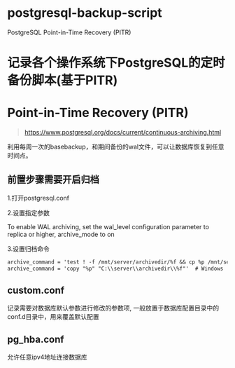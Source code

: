# postgresql-backup-script
PostgreSQL Point-in-Time Recovery (PITR)

# 记录各个操作系统下PostgreSQL的定时备份脚本(基于PITR)

# Point-in-Time Recovery (PITR)

> https://www.postgresql.org/docs/current/continuous-archiving.html

利用每周一次的basebackup，和期间备份的wal文件，可以让数据库恢复到任意时间点。

## 前置步骤需要开启归档

1.打开postgresql.conf

2.设置指定参数

To enable WAL archiving, set the wal_level configuration parameter to replica or higher, archive_mode to on

3.设置归档命令

```txt
archive_command = 'test ! -f /mnt/server/archivedir/%f && cp %p /mnt/server/archivedir/%f'  # Unix
archive_command = 'copy "%p" "C:\\server\\archivedir\\%f"'  # Windows
```

## custom.conf

记录需要对数据库默认参数进行修改的参数项, 一般放置于数据库配置目录中的conf.d目录中，用来覆盖默认配置

## pg_hba.conf

允许任意ipv4地址连接数据库